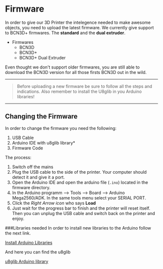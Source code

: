 Firmware
========

In order to give our 3D Printer the intelegence needed to make awesome objects, you need to upload the latest firmware. We currently give support to BCN3D+ firmwares. The **standard** and the **dual extruder**.

- Firmwares
    + BCN3D
    + BCN3D+
    + BCN3D+ Dual Extruder
    
Even thought we don't support older firmwares, you are still able to download the BCN3D version for all those firsts BCN3D out in the wild.


---
>Before uploading a new firmware be sure to follow all the steps and indications. Also remember to install the U8glib in you Arduino libraries!

---

Changing the Firmware
---
In order to change the firmware you need the following:

1. USB Cable
2. Arduino IDE with u8glib library*
3. Firmware Code

The process:

1. Switch off the mains
2. Plug the USB cable to the side of the printer. Your computer should detect it and give it a port. 
3. Open the Arduino IDE and open the arduino file (`.ino`) located in the firmware directory.
4. In the Arduino programm --> Tools --> Board --> Arduino Mega2560/ADK. In the same tools menu select your SERIAL PORT.
5. Click the *Right Arrow icon* who says **Load**
6. Just wait for the progress bar to finish and the printer will reset itself. Then you can unplug the USB cable and switch back on the printer and enjoy.

###Libraries needed
In order to install new libraries to the Arduino follow the next link.

[Install Arduino Libraries](http://arduino.cc/en/Guide/Libraries)

And here you can find the u8glib

[u8glib Arduino library](http://dl.bintray.com/olikraus/u8glib/u8glib_arduino_v1.16.zip)

